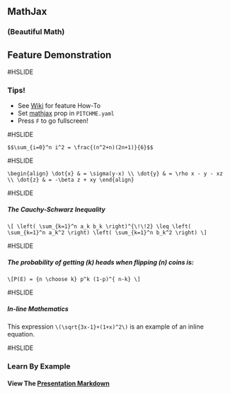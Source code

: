 ## MathJax
### (Beautiful Math)
## Feature Demonstration

#HSLIDE

### Tips!

- See <a target="_blank" href="https://github.com/gitpitch/gitpitch/wiki/Math-Notation-Slides">Wiki</a> for feature How-To
- Set <a target="_blank" href="https://github.com/gitpitch/gitpitch/wiki/Math-Notation-Setting">mathjax</a> prop in `PITCHME.yaml`
- Press `F` to go fullscreen!

#HSLIDE

`$$\sum_{i=0}^n i^2 = \frac{(n^2+n)(2n+1)}{6}$$`

#HSLIDE

`\begin{align}
\dot{x} & = \sigma(y-x) \\
\dot{y} & = \rho x - y - xz \\
\dot{z} & = -\beta z + xy
\end{align}`

#HSLIDE

##### The Cauchy-Schwarz Inequality

`\[
\left( \sum_{k=1}^n a_k b_k \right)^{\!\!2} \leq
 \left( \sum_{k=1}^n a_k^2 \right) \left( \sum_{k=1}^n b_k^2 \right)
\]`

#HSLIDE

##### The probability of getting \(k\) heads when flipping \(n\) coins is:

`\[P(E) = {n \choose k} p^k (1-p)^{ n-k} \]`

#HSLIDE

##### In-line Mathematics

This expression `\(\sqrt{3x-1}+(1+x)^2\)` is an example of an inline equation.

#HSLIDE

### Learn By Example
#### View The <a target="_blank" href="https://github.com/gitpitch/feature-demo/blob/mathjax/PITCHME.md">Presentation Markdown</a>


